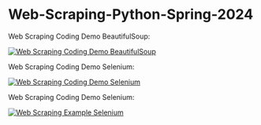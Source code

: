 # Web-Scraping-Python-Spring-2024
Web Scraping Coding Demo BeautifulSoup:

[![Web Scraping Coding Demo BeautifulSoup](https://colab.research.google.com/assets/colab-badge.svg)](https://colab.research.google.com/drive/1FM2lQlVqkq8t1gu9paKacfcnLIfAHZKV?ouid=117340435050962348521&usp=drive_link)

Web Scraping Coding Demo Selenium:

[![Web Scraping Coding Demo Selenium](https://colab.research.google.com/assets/colab-badge.svg)](https://colab.research.google.com/drive/1u46hzYInfiy9ZaT2NuJfdlnhDuGQaEBF?usp=drive_link)

Web Scraping Coding Demo Selenium:

[![Web Scraping Example Selenium](https://colab.research.google.com/assets/colab-badge.svg)]([[https://colab.research.google.com/drive/1u46hzYInfiy9ZaT2NuJfdlnhDuGQaEBF?usp=drive_link](https://drive.google.com/file/d/1I_OaTEw-MN6RlGAM9JkEFwZqh7VhLVDg/view?usp=drive_link)https://drive.google.com/file/d/1I_OaTEw-MN6RlGAM9JkEFwZqh7VhLVDg/view?usp=drive_link])
